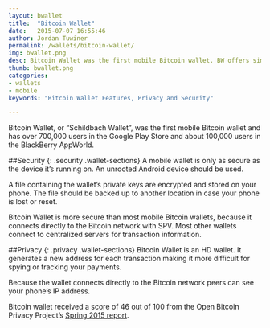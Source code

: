 ```yaml
---
layout: bwallet
title:  "Bitcoin Wallet"
date:   2015-07-07 16:55:46
author: Jordan Tuwiner
permalink: /wallets/bitcoin-wallet/
img: bwallet.png
desc: Bitcoin Wallet was the first mobile Bitcoin wallet. BW offers simple send/receive features, a direct connection to the Bitcoin network, and more.
thumb: bwallet.png
categories: 
- wallets
- mobile
keywords: "Bitcoin Wallet Features, Privacy and Security"

---
```


Bitcoin Wallet, or “Schildbach Wallet”, was the first mobile Bitcoin wallet and has over 700,000 users in the Google Play Store and about 100,000 users in the BlackBerry AppWorld.

##Security
{: .security .wallet-sections}
A mobile wallet is only as secure as the device it’s running on. An unrooted Android device should be used.

A file containing the wallet’s private keys are encrypted and stored on your phone. The file should be backed up to another location in case your phone is lost or reset.

Bitcoin Wallet is more secure than most mobile Bitcoin wallets, because it connects directly to the Bitcoin network with SPV. Most other wallets connect to centralized servers for transaction information.

##Privacy
{: .privacy .wallet-sections}
Bitcoin Wallet is an HD wallet. It generates a new address for each transaction making it more difficult for spying or tracking your payments.

Because the wallet connects directly to the Bitcoin network peers can see your phone’s IP address.

Bitcoin wallet received a score of 46 out of 100 from the Open Bitcoin Privacy Project’s [Spring 2015 report](http://openbitcoinprivacyproject.org/2015/05/spring-2015-wallet-privacy-rating-report/).


[hampden]: https://github.com/jekyll/jekyll